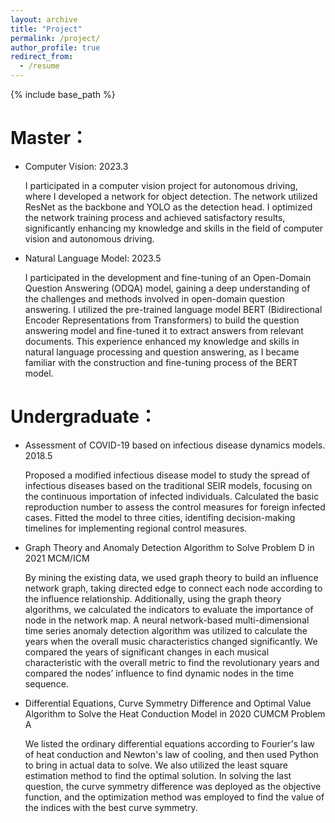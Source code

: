 ```yaml
---
layout: archive
title: "Project"
permalink: /project/
author_profile: true
redirect_from:
  - /resume
---
```


{% include base_path %}



Master：
======
* Computer Vision: 2023.3
  
   I participated in a computer vision project for autonomous driving, where I developed a network for object detection. The network utilized ResNet as the backbone and YOLO as the detection head. I optimized the network training process and achieved satisfactory results, significantly enhancing my knowledge and skills in the field of computer vision and autonomous driving.
  
* Natural Language Model: 2023.5
  
  I participated in the development and fine-tuning of an Open-Domain Question Answering (ODQA) model, gaining a deep understanding of the challenges and methods involved in open-domain question answering. I utilized the pre-trained language model BERT (Bidirectional Encoder Representations from Transformers) to build the question answering model and fine-tuned it to extract answers from relevant documents. This experience enhanced my knowledge and skills in natural language processing and question answering, as I became familiar with the construction and fine-tuning process of the BERT model.

Undergraduate：
====

* Assessment of COVID-19 based on infectious disease dynamics models. 2018.5
  
  Proposed a modified infectious disease model to study the spread of infectious diseases based on the traditional SEIR models, focusing on the continuous importation of infected individuals. Calculated the basic reproduction number to assess the control measures for foreign infected cases. Fitted the model to three cities, identifing decision-making timelines for implementing regional control measures.




* Graph Theory and Anomaly Detection Algorithm to Solve Problem D in 2021 MCM/ICM
  
  By mining the existing data, we used graph theory to build an influence network graph, taking directed edge to connect each node according to the influence relationship. Additionally, using the graph theory algorithms, we calculated the indicators to evaluate the importance of node in the network map. A neural network-based multi-dimensional time series anomaly detection algorithm was utilized to calculate the years when the overall music characteristics changed significantly. We compared the years of significant changes in each musical characteristic with the overall metric to find the revolutionary years and compared the nodes’ influence to find dynamic nodes in the time sequence.

* Differential Equations, Curve Symmetry Difference and Optimal Value Algorithm to Solve the Heat Conduction Model in 2020 CUMCM Problem A
  
  We listed the ordinary differential equations according to Fourier's law of heat conduction and Newton's law of cooling, and then used Python to bring in actual data to solve. We also utilized the least square estimation method to find the optimal solution. In solving the last question, the curve symmetry difference was deployed as the objective function, and the optimization method was employed to find the value of the indices with the best curve symmetry.



